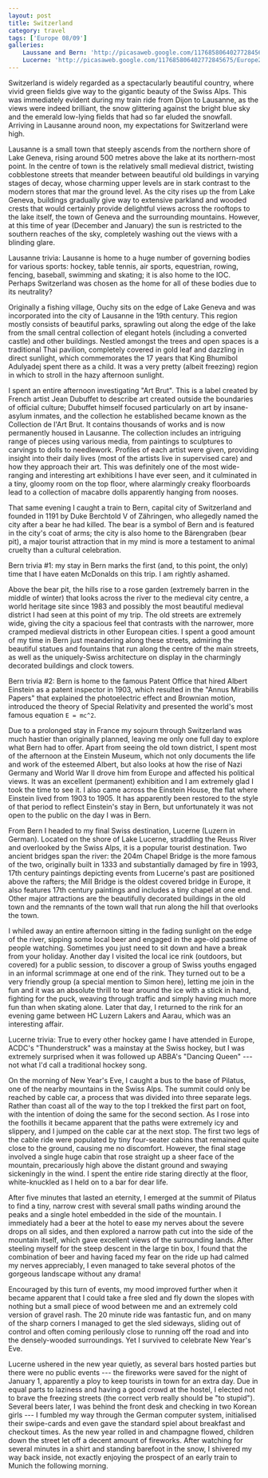 ```yaml
---
layout: post
title: Switzerland
category: travel
tags: ['Europe 08/09']
galleries:
    Laussane and Bern: 'http://picasaweb.google.com/117685806402772845675/Europe20082009LausanneAndBern?authkey=Gv1sRgCM-3lPerg_HbSw'
    Lucerne: 'http://picasaweb.google.com/117685806402772845675/Europe20082009Lucerne?authkey=Gv1sRgCMKY-NTG84PXZg'
---
```


Switzerland is widely regarded as a spectacularly beautiful country, where
vivid green fields give way to the gigantic beauty of the Swiss Alps.
This was immediately evident during my train ride from Dijon to Lausanne, as
the views were indeed brilliant, the snow glittering against the bright blue
sky and the emerald low-lying fields that had so far eluded the snowfall.
Arriving in Lausanne around noon, my expectations for Switzerland were high.

Lausanne is a small town that steeply ascends from the northern shore of Lake
Geneva, rising around 500 metres above the lake at its northern-most point.
In the centre of town is the relatively small medieval district, twisting
cobblestone streets that meander between beautiful old buildings in varying
stages of decay, whose charming upper levels are in stark contrast to the
modern stores that mar the ground level.
As the city rises up the from Lake Geneva, buildings gradually give way to
extensive parkland and wooded crests that would certainly provide delightful
views across the rooftops to the lake itself, the town of Geneva and the
surrounding mountains.
However, at this time of year (December and January) the sun is restricted to
the southern reaches of the sky, completely washing out the views with a
blinding glare.

Lausanne trivia: Lausanne is home to a huge number of governing bodies for
various sports: hockey, table tennis, air sports, equestrian, rowing, fencing,
baseball, swimming and skating; it is also home to the IOC.
Perhaps Switzerland was chosen as the home for all of these bodies due to its
neutrality?

Originally a fishing village, Ouchy sits on the edge of Lake Geneva and was
incorporated into the city of Lausanne in the 19th century.
This region mostly consists of beautiful parks, sprawling out along the edge
of the lake from the small central collection of elegant hotels (including a
converted castle) and other buildings.
Nestled amongst the trees and open spaces is a traditional Thai pavilion,
completely covered in gold leaf and dazzling in direct sunlight, which
commemorates the 17 years that King Bhumibol Adulyadej spent there as a child.
It was a very pretty (albeit freezing) region in which to stroll in the hazy
afternoon sunlight.

I spent an entire afternoon investigating "Art Brut".
This is a label created by French artist Jean Dubuffet to describe art
created outside the boundaries of official culture; Dubuffet himself focused
particularly on art by insane-asylum inmates, and the collection he
established became known as the Collection de l'Art Brut.
It contains thousands of works and is now permanently housed in Lausanne.
The collection includes an intriguing range of pieces using various media,
from paintings to sculptures to carvings to dolls to needlework.
Profiles of each artist were given, providing insight into their daily lives
(most of the artists live in supervised care) and how they approach their art.
This was definitely one of the most wide-ranging and interesting art
exhibitions I have ever seen, and it culminated in a tiny, gloomy room on the
top floor, where alarmingly creaky floorboards lead to a collection of macabre
dolls apparently hanging from nooses.

That same evening I caught a train to Bern, capital city of Switzerland and
founded in 1191 by Duke Berchtold V of Zähringen, who allegedly named the city
after a bear he had killed.
The bear is a symbol of Bern and is featured in the city's coat of arms; the
city is also home to the Bärengraben (bear pit), a major tourist attraction
that in my mind is more a testament to animal cruelty than a cultural
celebration.

Bern trivia #1: my stay in Bern marks the first (and, to this point, the only)
time that I have eaten McDonalds on this trip. I am rightly ashamed.

Above the bear pit, the hills rise to a rose garden (extremely barren in the
middle of winter) that looks across the river to the medieval city centre, a
world heritage site since 1983 and possibly the most beautiful medieval
district I had seen at this point of my trip.
The old streets are extremely wide, giving the city a spacious feel that
contrasts with the narrower, more cramped medieval districts in other European
cities.
I spent a good amount of my time in Bern just meandering along these streets,
admiring the beautiful statues and fountains that run along the centre of the
main streets, as well as the uniquely-Swiss architecture on display in the
charmingly decorated buildings and clock towers.

Bern trivia #2: Bern is home to the famous Patent Office that hired Albert
Einstein as a patent inspector in 1903, which resulted in the "Annus Mirabilis
Papers" that explained the photoelectric effect and Brownian motion,
introduced the theory of Special Relativity and presented the world's most
famous equation `E = mc^2`.

Due to a prolonged stay in France my sojourn through Switzerland was much
hastier than originally planned, leaving me only one full day to explore what
Bern had to offer.
Apart from seeing the old town district, I spent most of the afternoon at the
Einstein Museum, which not only documents the life and work of the esteemed
Albert, but also looks at how the rise of Nazi Germany and World War II drove
him from Europe and affected his political views.
It was an excellent (permanent) exhibition and I am extremely glad I took the
time to see it.
I also came across the Einstein House, the flat where Einstein lived from
1903 to 1905.
It has apparently been restored to the style of that period to reflect
Einstein's stay in Bern, but unfortunately it was not open to the public on
the day I was in Bern.

From Bern I headed to my final Swiss destination, Lucerne (Luzern in German).
Located on the shore of Lake Lucerne, straddling the Reuss River and
overlooked by the Swiss Alps, it is a popular tourist destination.
Two ancient bridges span the river: the 204m Chapel Bridge is the more famous
of the two, originally built in 1333 and substantially damaged by fire in
1993, 17th century paintings depicting events from Lucerne's past are
positioned above the rafters; the Mill Bridge is the oldest covered bridge in
Europe, it also features 17th century paintings and includes a tiny chapel at
one end.
Other major attractions are the beautifully decorated buildings in the old
town and the remnants of the town wall that run along the hill that overlooks
the town.

I whiled away an entire afternoon sitting in the fading sunlight on the edge
of the river, sipping some local beer and engaged in the age-old pastime of
people watching.
Sometimes you just need to sit down and have a break from your holiday.
Another day I visited the local ice rink (outdoors, but covered) for a public
session, to discover a group of Swiss youths engaged in an informal scrimmage
at one end of the rink.
They turned out to be a very friendly group (a special mention to Simon here),
letting me join in the fun and it was an absolute thrill to tear around the
ice with a stick in hand, fighting for the puck, weaving through traffic and
simply having much more fun than when skating alone.
Later that day, I returned to the rink for an evening game between HC Luzern
Lakers and Aarau, which was an interesting affair.

Lucerne trivia: True to every other hockey game I have attended in Europe,
ACDC's "Thunderstruck" was a mainstay at the Swiss hockey, but I was extremely
surprised when it was followed up ABBA's "Dancing Queen" --- not what I'd call
a traditional hockey song.

On the morning of New Year's Eve, I caught a bus to the base of Pilatus, one
of the nearby mountains in the Swiss Alps.
The summit could only be reached by cable car, a process that was divided into
three separate legs.
Rather than coast all of the way to the top I trekked the first part on foot,
with the intention of doing the same for the second section.
As I rose into the foothills it became apparent that the paths were extremely
icy and slippery, and I jumped on the cable car at the next stop.
The first two legs of the cable ride were populated by tiny four-seater cabins
that remained quite close to the ground, causing me no discomfort.
However, the final stage involved a single huge cabin that rose straight up a
sheer face of the mountain, precariously high above the distant ground and
swaying sickeningly in the wind.
I spent the entire ride staring directly at the floor, white-knuckled as I
held on to a bar for dear life.

After five minutes that lasted an eternity, I emerged at the summit of Pilatus
to find a tiny, narrow crest with several small paths winding around the peaks
and a single hotel embedded in the side of the mountain.
I immediately had a beer at the hotel to ease my nerves about the severe drops
on all sides, and then explored a narrow path cut into the side of the
mountain itself, which gave excellent views of the surrounding lands.
After steeling myself for the steep descent in the large tin box, I found that
the combination of beer and having faced my fear on the ride up had calmed my
nerves appreciably, I even managed to take several photos of the gorgeous
landscape without any drama!

Encouraged by this turn of events, my mood improved further when it became
apparent that I could take a free sled and fly down the slopes with nothing
but a small piece of wood between me and an extremely cold version of gravel
rash.
The 20 minute ride was fantastic fun, and on many of the sharp corners I
managed to get the sled sideways, sliding out of control and often coming
perilously close to running off the road and into the densely-wooded
surroundings.
Yet I survived to celebrate New Year's Eve.

Lucerne ushered in the new year quietly, as several bars hosted parties but
there were no public events --- the fireworks were saved for the night of
January 1, apparently a ploy to keep tourists in town for an extra day.
Due in equal parts to laziness and having a good crowd at the hostel, I
elected not to brave the freezing streets (the correct verb really should be
"to stupid").
Several beers later, I was behind the front desk and checking in two Korean
girls --- I fumbled my way through the German computer system, initialised
their swipe-cards and even gave the standard spiel about breakfast and
checkout times.
As the new year rolled in and champagne flowed, children down the street let
off a decent amount of fireworks.
After watching for several minutes in a shirt and standing barefoot in the
snow, I shivered my way back inside, not exactly enjoying the prospect of an
early train to Munich the following morning.
